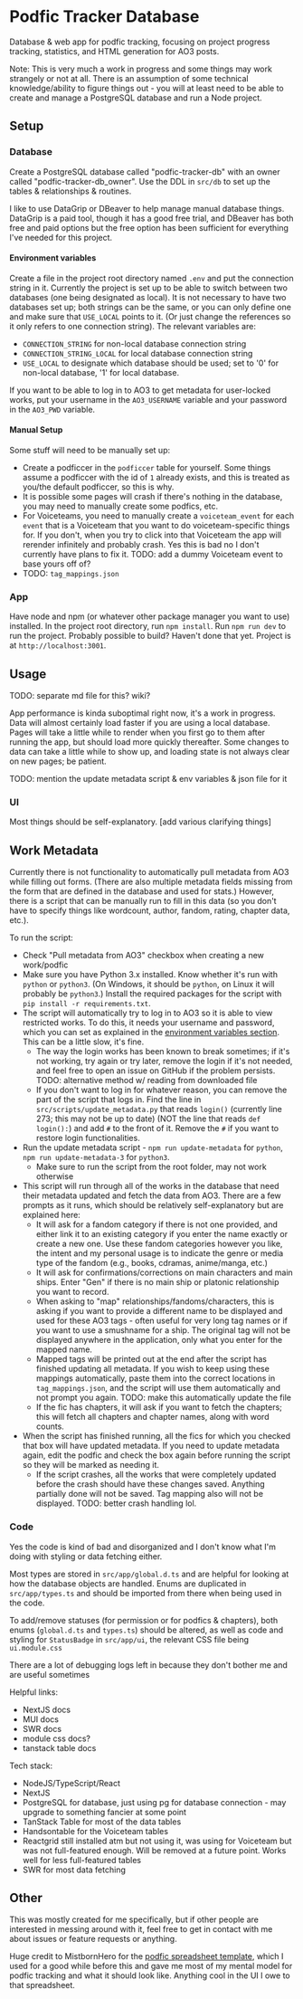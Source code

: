 # Podfic Tracker Database

Database & web app for podfic tracking, focusing on project progress tracking, statistics, and HTML generation for AO3 posts.

Note: This is very much a work in progress and some things may work strangely or not at all. There is an assumption of some technical knowledge/ability to figure things out - you will at least need to be able to create and manage a PostgreSQL database and run a Node project.

## Setup

### Database

Create a PostgreSQL database called "podfic-tracker-db" with an owner called
"podfic-tracker-db_owner". Use the DDL in `src/db` to set up the tables & relationships & routines.

I like to use DataGrip or DBeaver to help manage manual database things. DataGrip is a paid tool, though it has a good free trial, and DBeaver has both free and paid options but the free option has been sufficient for everything I've needed for this project.

#### Environment variables

Create a file in the project root directory named `.env` and put the connection string in it. Currently the project is set up to be able to switch between two databases (one being designated as local). It is not necessary to have two databases set up; both strings can be the same, or you can only define one and make sure that `USE_LOCAL` points to it. (Or just change the references so it only refers to one connection string). The relevant variables are:

- `CONNECTION_STRING` for non-local database connection string
- `CONNECTION_STRING_LOCAL` for local database connection string
- `USE_LOCAL` to designate which database should be used; set to '0' for non-local database, '1' for local database.

If you want to be able to log in to AO3 to get metadata for user-locked works, put your username in the `AO3_USERNAME` variable and your password in the `AO3_PWD` variable.

#### Manual Setup

Some stuff will need to be manually set up:

- Create a podficcer in the `podficcer` table for yourself. Some things assume a podficcer with the id of `1` already exists, and this is treated as you/the default podficcer, so this is why.
- It is possible some pages will crash if there's nothing in the database, you may need to manually create some podfics, etc.
- For Voiceteams, you need to manually create a `voiceteam_event` for each `event` that is a Voiceteam that you want to do voiceteam-specific things for. If you don't, when you try to click into that Voiceteam the app will rerender infinitely and probably crash. Yes this is bad no I don't currently have plans to fix it. TODO: add a dummy Voiceteam event to base yours off of?
- TODO: `tag_mappings.json`

### App

Have node and npm (or whatever other package manager you want to use) installed. In the project root directory, run `npm install`. Run `npm run dev` to run the project. Probably possible to build? Haven't done that yet. Project is at `http://localhost:3001`.

## Usage

TODO: separate md file for this? wiki?

App performance is kinda suboptimal right now, it's a work in progress. Data will almost certainly load faster if you are using a local database. Pages will take a little while to render when you first go to them after running the app, but should load more quickly thereafter. Some changes to data can take a little while to show up, and loading state is not always clear on new pages; be patient.

TODO: mention the update metadata script & env variables & json file for it

### UI

Most things should be self-explanatory. [add various clarifying things]

## Work Metadata

Currently there is not functionality to automatically pull metadata from AO3 while filling out forms. (There are also multiple metadata fields missing from the form that are defined in the database and used for stats.) However, there is a script that can be manually run to fill in this data (so you don't have to specify things like wordcount, author, fandom, rating, chapter data, etc.).

To run the script:

- Check "Pull metadata from AO3" checkbox when creating a new work/podfic
- Make sure you have Python 3.x installed. Know whether it's run with `python` or `python3`. (On Windows, it should be `python`, on Linux it will probably be `python3`.) Install the required packages for the script with `pip install -r requirements.txt`.
- The script will automatically try to log in to AO3 so it is able to view restricted works. To do this, it needs your username and password, which you can set as explained in the [environment variables section](#environment-variables). This can be a little slow, it's fine.
  - The way the login works has been known to break sometimes; if it's not working, try again or try later, remove the login if it's not needed, and feel free to open an issue on GitHub if the problem persists. TODO: alternative method w/ reading from downloaded file
  - If you don't want to log in for whatever reason, you can remove the part of the script that logs in. Find the line in `src/scripts/update_metadata.py` that reads `login()` (currently line 273; this may not be up to date) (NOT the line that reads `def login():`) and add `#` to the front of it. Remove the `#` if you want to restore login functionalities.
- Run the update metadata script - `npm run update-metadata` for `python`, `npm run update-metadata-3` for `python3`.
  - Make sure to run the script from the root folder, may not work otherwise
- This script will run through all of the works in the database that need their metadata updated and fetch the data from AO3. There are a few prompts as it runs, which should be relatively self-explanatory but are explained here:
  - It will ask for a fandom category if there is not one provided, and either link it to an existing category if you enter the name exactly or create a new one. Use these fandom categories however you like, the intent and my personal usage is to indicate the genre or media type of the fandom (e.g., books, cdramas, anime/manga, etc.)
  - It will ask for confirmations/corrections on main characters and main ships. Enter "Gen" if there is no main ship or platonic relationship you want to record.
  - When asking to "map" relationships/fandoms/characters, this is asking if you want to provide a different name to be displayed and used for these AO3 tags - often useful for very long tag names or if you want to use a smushname for a ship. The original tag will not be displayed anywhere in the application, only what you enter for the mapped name.
  - Mapped tags will be printed out at the end after the script has finished updating all metadata. If you wish to keep using these mappings automatically, paste them into the correct locations in `tag_mappings.json`, and the script will use them automatically and not prompt you again. TODO: make this automatically update the file
  - If the fic has chapters, it will ask if you want to fetch the chapters; this will fetch all chapters and chapter names, along with word counts.
- When the script has finished running, all the fics for which you checked that box will have updated metadata. If you need to update metadata again, edit the podfic and check the box again before running the script so they will be marked as needing it.
  - If the script crashes, all the works that were completely updated before the crash should have these changes saved. Anything partially done will not be saved. Tag mapping also will not be displayed. TODO: better crash handling lol.

### Code

Yes the code is kind of bad and disorganized and I don't know what I'm doing with styling or data fetching either.

Most types are stored in `src/app/global.d.ts` and are helpful for looking at how the database objects are handled. Enums are duplicated in `src/app/types.ts` and should be imported from there when being used in the code.

To add/remove statuses (for permission or for podfics & chapters), both enums (`global.d.ts` and `types.ts`) should be altered, as well as code and styling for `StatusBadge` in `src/app/ui`, the relevant CSS file being `ui.module.css`

There are a lot of debugging logs left in because they don't bother me and are useful sometimes

Helpful links:

- NextJS docs
- MUI docs
- SWR docs
- module css docs?
- tanstack table docs

Tech stack:

- NodeJS/TypeScript/React
- NextJS
- PostgreSQL for database, just using pg for database connection - may upgrade to something fancier at some point
- TanStack Table for most of the data tables
- Handsontable for the Voiceteam tables
- Reactgrid still installed atm but not using it, was using for Voiceteam but was not full-featured enough. Will be removed at a future point. Works well for less full-featured tables
- SWR for most data fetching

## Other

This was mostly created for me specifically, but if other people are interested in messing around with it, feel free to get in contact with me about issues or feature requests or anything.

Huge credit to MistbornHero for the [podfic spreadsheet template](https://archiveofourown.org/works/42051816/), which I used for a good while before this and gave me most of my mental model for podfic tracking and what it should look like. Anything cool in the UI I owe to that spreadsheet.
